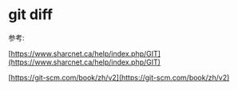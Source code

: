 # git diff





参考:

[https://www.sharcnet.ca/help/index.php/GIT](https://www.sharcnet.ca/help/index.php/GIT)

[https://git-scm.com/book/zh/v2](https://git-scm.com/book/zh/v2)

